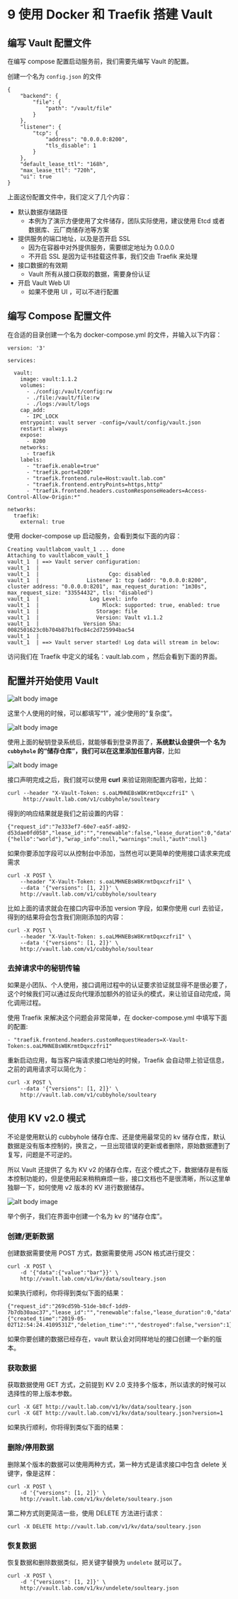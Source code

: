 # **9 使用 Docker 和 Traefik 搭建 Vault**

## 编写 Vault 配置文件

在编写 compose 配置启动服务前，我们需要先编写 Vault 的配置。

创建一个名为 `config.json` 的文件

```
{
    "backend": {
        "file": {
            "path": "/vault/file"
        }
    },
    "listener": {
        "tcp": {
            "address": "0.0.0.0:8200",
            "tls_disable": 1
        }
    },
    "default_lease_ttl": "168h",
    "max_lease_ttl": "720h",
    "ui": true
}
```

上面这份配置文件中，我们定义了几个内容：

* 默认数据存储路径
    *  本例为了演示方便使用了文件储存，团队实际使用，建议使用 Etcd 或者数据库、云厂商储存池等方案
* 提供服务的端口地址，以及是否开启 SSL
    * 因为在容器中对外提供服务，需要绑定地址为 0.0.0.0
    * 不开启 SSL 是因为证书挂载这件事，我们交由 Traefik 来处理
* 接口数据的有效期
    * Vault 所有从接口获取的数据，需要身份认证
* 开启 Vault Web UI
    * 如果不使用 UI ，可以不进行配置

## 编写 Compose 配置文件

在合适的目录创建一个名为 docker-compose.yml 的文件，并输入以下内容：


```
version: '3'

services:

  vault:
    image: vault:1.1.2
    volumes:
      - ./config:/vault/config:rw
      - ./file:/vault/file:rw
      - ./logs:/vault/logs
    cap_add:
      - IPC_LOCK
    entrypoint: vault server -config=/vault/config/vault.json
    restart: always
    expose:
      - 8200
    networks:
      - traefik
    labels:
      - "traefik.enable=true"
      - "traefik.port=8200"
      - "traefik.frontend.rule=Host:vault.lab.com"
      - "traefik.frontend.entryPoints=https,http"
      - "traefik.frontend.headers.customResponseHeaders=Access-Control-Allow-Origin:*"

networks:
  traefik:
    external: true
```

使用 docker-compose up 启动服务，会看到类似下面的内容：

```
Creating vaultlabcom_vault_1 ... done
Attaching to vaultlabcom_vault_1
vault_1  | ==> Vault server configuration:
vault_1  |
vault_1  |                      Cgo: disabled
vault_1  |               Listener 1: tcp (addr: "0.0.0.0:8200", cluster address: "0.0.0.0:8201", max_request_duration: "1m30s", max_request_size: "33554432", tls: "disabled")
vault_1  |                Log Level: info
vault_1  |                    Mlock: supported: true, enabled: true
vault_1  |                  Storage: file
vault_1  |                  Version: Vault v1.1.2
vault_1  |              Version Sha: 0082501623c0b704b87b1fbc84c2d725994bac54
vault_1  |
vault_1  | ==> Vault server started! Log data will stream in below:
```

访问我们在 Traefik 中定义的域名：vault.lab.com ，然后会看到下面的界面。

## 配置并开始使用 Vault

![alt body image](../images/vt1_9_1.PNG)

这里个人使用的时候，可以都填写“1”，减少使用的“复杂度”。

![alt body image](../images/vt1_9_2.PNG)

使用上面的秘钥登录系统后，就能够看到登录界面了，**系统默认会提供一个 名为 `cubbyhole` 的“储存仓库”，我们可以在这里添加任意内容**，比如

![alt body image](../images/vt1_9_3.PNG)

接口声明完成之后，我们就可以使用 **curl** 来验证刚刚配置内容啦，比如：

```
curl --header "X-Vault-Token: s.oaLMHNEBsW8KrmtDqxczfriI" \
     http://vault.lab.com/v1/cubbyhole/soulteary
```

得到的响应结果就是我们之前设置的内容：

```
{"request_id":"7e333ef7-60e7-ea5f-a892-d53dae0fd058","lease_id":"","renewable":false,"lease_duration":0,"data":{"hello":"world"},"wrap_info":null,"warnings":null,"auth":null}
```

如果你要添加字段可以从控制台中添加，当然也可以更简单的使用接口请求来完成需求

```
curl -X POST \
    --header "X-Vault-Token: s.oaLMHNEBsW8KrmtDqxczfriI" \
    --data '{"versions": [1, 2]}' \
    http://vault.lab.com/v1/cubbyhole/soulteary
```

比如上面的请求就会在接口内容中添加 version 字段，如果你使用 curl 去验证，得到的结果将会包含我们刚刚添加的内容：

```
curl -X POST \
    --header "X-Vault-Token: s.oaLMHNEBsW8KrmtDqxczfriI" \
    --data '{"versions": [1, 2]}' \
    http://vault.lab.com/v1/cubbyhole/soultear

```

### 去掉请求中的秘钥传输

如果是小团队、个人使用，接口调用过程中的认证要求验证就显得不是很必要了，这个时候我们可以通过反向代理添加额外的验证头的模式，来让验证自动完成，简化调用过程。

使用 Traefik 来解决这个问题会非常简单，在 docker-compose.yml 中填写下面的配置:

```
- "traefik.frontend.headers.customRequestHeaders=X-Vault-Token:s.oaLMHNEBsW8KrmtDqxczfriI"
```

重新启动应用，每当客户端请求接口地址的时候，Traefik 会自动带上验证信息，之前的调用请求可以简化为：

```
curl -X POST \
    --data '{"versions": [1, 2]}' \
    http://vault.lab.com/v1/cubbyhole/soulteary
```

## 使用 KV v2.0 模式

不论是使用默认的  cubbyhole 储存仓库、还是使用最常见的 kv 储存仓库，默认数据是没有版本控制的，换言之，一旦出现错误的更新或者删除，原始数据遭到了复写，问题是不可逆的。

所以 Vault 还提供了 名为 KV v2 的储存仓库，在这个模式之下，数据储存是有版本控制功能的，但是使用起来稍稍麻烦一些，接口文档也不是很清晰，所以这里单独聊一下，如何使用 v2 版本的 KV 进行数据储存。

![alt body image](../images/vt1_9_4.PNG)

举个例子，我们在界面中创建一个名为 kv 的“储存仓库”。

### 创建/更新数据

创建数据需要使用 POST 方式，数据需要使用 JSON 格式进行提交：

```
curl -X POST \
    -d '{"data":{"value":"bar"}}' \
    http://vault.lab.com/v1/kv/data/soulteary.json
```

如果执行顺利，你将得到类似下面的结果：

```
{"request_id":"269cd59b-51de-b8cf-1dd9-7b7db30aac37","lease_id":"","renewable":false,"lease_duration":0,"data":{"created_time":"2019-05-02T12:54:24.4109531Z","deletion_time":"","destroyed":false,"version":1},"wrap_info":null,"warnings":null,"auth":null}
```

如果你要创建的数据已经存在，vault 默认会对同样地址的接口创建一个新的版本。

### 获取数据

获取数据使用 GET 方式，之前提到 KV 2.0 支持多个版本，所以请求的时候可以选择性的带上版本参数。

```
curl -X GET http://vault.lab.com/v1/kv/data/soulteary.json
curl -X GET http://vault.lab.com/v1/kv/data/soulteary.json?version=1
```
如果执行顺利，你将得到类似下面的结果：


### 删除/停用数据

删除某个版本的数据可以使用两种方式，第一种方式是请求接口中包含 delete 关键字，像是这样：

```
curl -X POST \
    -d '{"versions": [1, 2]}' \
    http://vault.lab.com/v1/kv/delete/soulteary.json
```


第二种方式则更简洁一些，使用 DELETE 方法进行请求：

```
curl -X DELETE http://vault.lab.com/v1/kv/data/soulteary.json
```

### 恢复数据

恢复数据和删除数据类似，把关键字替换为 `undelete` 就可以了。

```
curl -X POST \
    -d '{"versions": [1, 2]}' \
    http://vault.lab.com/v1/kv/undelete/soulteary.json
```

